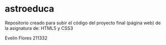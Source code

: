 # astroeduca

Repositorio creado para subir el código del proyecto final (página web) de la asignatura de: HTML5 y CSS3

Evelin Flores 211332
